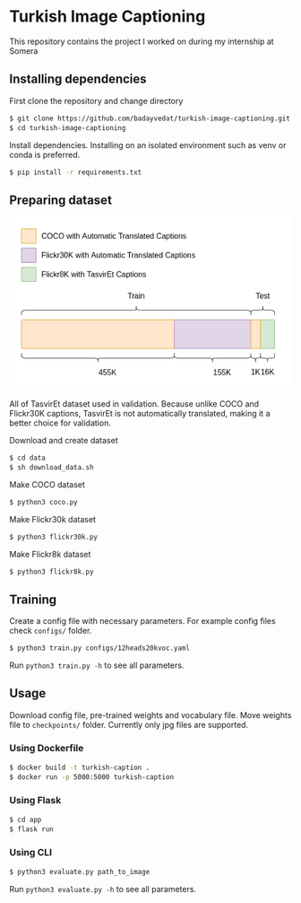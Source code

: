 # Turkish Image Captioning
This repository contains the project I worked on during my internship at Somera

## Installing dependencies 
First clone the repository and change directory
```bash
$ git clone https://github.com/badayvedat/turkish-image-captioning.git
$ cd turkish-image-captioning
```

Install dependencies. Installing on an isolated environment such as venv or conda is preferred.
```bash
$ pip install -r requirements.txt
```

## Preparing dataset
![alt text](data.png)

All of TasvirEt dataset used in validation. Because unlike COCO and Flickr30K captions, TasvirEt is not automatically translated, making it a better choice for validation. 

Download and create dataset
```bash
$ cd data
$ sh download_data.sh
```

Make COCO dataset
```bash
$ python3 coco.py
```

Make Flickr30k dataset
```bash
$ python3 flickr30k.py

```

Make Flickr8k dataset
```bash
$ python3 flickr8k.py
```

## Training
Create a config file with necessary parameters.
For example config files check `configs/` folder.

```bash
$ python3 train.py configs/12heads20kvoc.yaml
```

Run `python3 train.py -h` to see all parameters.

## Usage
Download config file, pre-trained weights and vocabulary file.
Move weights file to `checkpoints/` folder. 
Currently only jpg files are supported.

### Using Dockerfile
```bash
$ docker build -t turkish-caption .
$ docker run -p 5000:5000 turkish-caption
```

### Using Flask
```bash
$ cd app
$ flask run
```

### Using CLI
```bash
$ python3 evaluate.py path_to_image
```
Run `python3 evaluate.py -h` to see all parameters.
